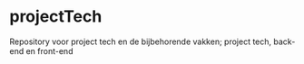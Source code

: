 # projectTech
Repository voor project tech en de bijbehorende vakken; project tech, back-end en front-end

